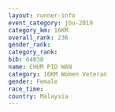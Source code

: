 ```yaml
---
layout: runner-info 
event_category: jbu-2019 
category_km: 16KM  
overall_rank: 236
gender_rank: 
category_rank: 
bib: 64038
name: CHUM PIO WAN
category: 16KM Women Veteran
gender: Female
race_time: 
country: Malaysia
---
```

